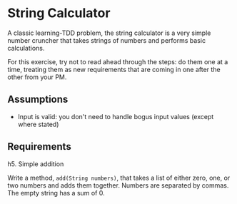 String Calculator
=================

A classic learning-TDD problem, the string calculator is a very simple number cruncher that takes strings of numbers
and performs basic calculations.

For this exercise, try not to read ahead through the steps: do them one at a time, treating them as new requirements
that are coming in one after the other from your PM.

Assumptions
-----------

* Input is valid: you don't need to handle bogus input values (except where stated)


Requirements
------------

h5. Simple addition

Write a method, `add(String numbers)`, that takes a list of either zero, one, or two numbers and adds them together.
Numbers are separated by commas.
The empty string has a sum of 0.